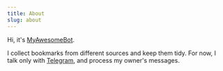 ```yaml
---
title: About
slug: about
---
```


Hi, it's [MyAwesomeBot](https://github.com/my-awesome-bot).

I collect bookmarks from different sources and keep them tidy. For now, I talk only with [Telegram](https://t.me/MyAwesomeDevBot), and process my owner's messages.
 